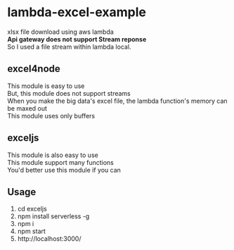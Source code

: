 # lambda-excel-example
xlsx file download using aws lambda<br>
<b> Api gateway does not support Stream reponse </b> <br>
So I used a file stream within lambda local.<br>

## excel4node
This module is easy to use <br>
But, this module does not support streams <br>
When you make the big data's excel file, the lambda function's memory can be maxed out <br>
This module uses only buffers <br>

## exceljs
This module is also easy to use <br>
This module support many functions <br>
You'd better use this module if you can <br>


## Usage
1. cd exceljs
2. npm install serverless -g
3. npm i
4. npm start
5. http://localhost:3000/
